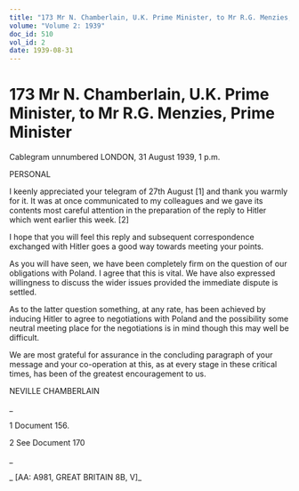 ```yaml
---
title: "173 Mr N. Chamberlain, U.K. Prime Minister, to Mr R.G. Menzies, Prime Minister"
volume: "Volume 2: 1939"
doc_id: 510
vol_id: 2
date: 1939-08-31
---
```


# 173 Mr N. Chamberlain, U.K. Prime Minister, to Mr R.G. Menzies, Prime Minister

Cablegram unnumbered LONDON, 31 August 1939, 1 p.m.

PERSONAL

I keenly appreciated your telegram of 27th August [1] and thank you warmly for it. It was at once communicated to my colleagues and we gave its contents most careful attention in the preparation of the reply to Hitler which went earlier this week. [2]

I hope that you will feel this reply and subsequent correspondence exchanged with Hitler goes a good way towards meeting your points.

As you will have seen, we have been completely firm on the question of our obligations with Poland. I agree that this is vital. We have also expressed willingness to discuss the wider issues provided the immediate dispute is settled.

As to the latter question something, at any rate, has been achieved by inducing Hitler to agree to negotiations with Poland and the possibility some neutral meeting place for the negotiations is in mind though this may well be difficult.

We are most grateful for assurance in the concluding paragraph of your message and your co-operation at this, as at every stage in these critical times, has been of the greatest encouragement to us.

NEVILLE CHAMBERLAIN

_

1 Document 156.

2 See Document 170

_

_ [AA: A981, GREAT BRITAIN 8B, V]_
